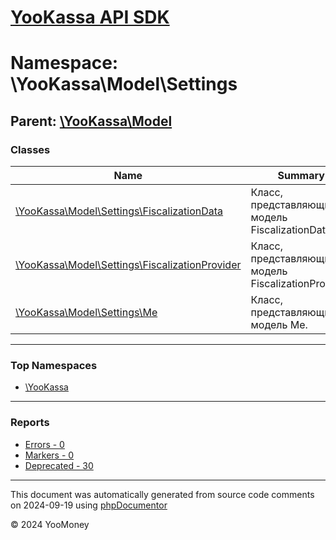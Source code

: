 # [YooKassa API SDK](../home.md)

# Namespace: \YooKassa\Model\Settings

## Parent: [\YooKassa\Model](../namespaces/yookassa-model.md)

### Classes

| Name | Summary |
| ---- | ------- |
| [\YooKassa\Model\Settings\FiscalizationData](../classes/YooKassa-Model-Settings-FiscalizationData.md) | Класс, представляющий модель FiscalizationData. |
| [\YooKassa\Model\Settings\FiscalizationProvider](../classes/YooKassa-Model-Settings-FiscalizationProvider.md) | Класс, представляющий модель FiscalizationProvider. |
| [\YooKassa\Model\Settings\Me](../classes/YooKassa-Model-Settings-Me.md) | Класс, представляющий модель Me. |

---

### Top Namespaces

* [\YooKassa](../namespaces/yookassa.md)

---

### Reports
* [Errors - 0](../reports/errors.md)
* [Markers - 0](../reports/markers.md)
* [Deprecated - 30](../reports/deprecated.md)

---

This document was automatically generated from source code comments on 2024-09-19 using [phpDocumentor](http://www.phpdoc.org/)

&copy; 2024 YooMoney